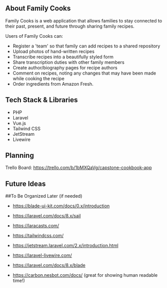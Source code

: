 



## About Family Cooks

Family Cooks is a web application that allows families to stay connected to their past, present, and future through sharing family recipes. 

Users of Family Cooks can:

- Register a 'team' so that family can add recipes to a shared repository
- Upload photos of hand-written recipes
- Transcribe recipes into a beautifully styled form
- Share transcription duties with other family members
- Create author/biography pages for recipe authors
- Comment on recipes, noting any changes that may have been made while cooking the recipe
- Order ingredients from Amazon Fresh. 


## Tech Stack & Libraries

- PHP
- Laravel
- Vue.js
- Tailwind CSS
- JetStream
- Livewire

## Planning

Trello Board: https://trello.com/b/1bMXQaVg/capstone-cookbook-app 


## Future Ideas

##To Be Organized Later (if needed)

- https://blade-ui-kit.com/docs/0.x/introduction 

- https://laravel.com/docs/8.x/sail

- https://laracasts.com/ 

- https://tailwindcss.com/

- https://jetstream.laravel.com/2.x/introduction.html

- https://laravel-livewire.com/ 

- https://laravel.com/docs/8.x/blade

- https://carbon.nesbot.com/docs/ (great for showing human readable time!)



